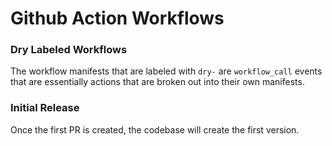 # Github Action Workflows

### Dry Labeled Workflows

The workflow manifests that are labeled with `dry-` are `workflow_call` events
that are essentially actions that are broken out into their own manifests.

### Initial Release

Once the first PR is created, the codebase will create the first version.
